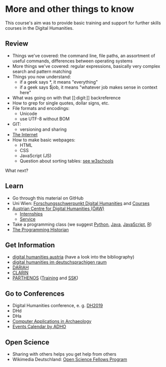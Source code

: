 # More and other things to know

This course's aim was to provide basic training and support for further skills courses in the Digital Humanities.

## Review

* Things we've covered: the command line, file paths, an assortment of useful commands, differences between operating systems
* More things we've covered: regular expressions, basically very complex search and pattern matching
* Things you now understand:
  * if a geek says \*, it means "everything"
  * if a geek says $job, it means "whatever job makes sense in context here"
* What was going on with that [[:digit:]] backreference
* How to grep for single quotes, dollar signs, etc.
* File formats and encodings:
  * Unicode
  * use UTF-8 without BOM
* GIT:
  * versioning and sharing
* [The Internet](https://www.youtube.com/watch?v=iDbyYGrswtg)
* How to make basic webpages:
  * HTML
  * CSS
  * JavaScript (JS)
  * Question about sorting tables: [see w3schools](https://www.w3schools.com/howto/howto_js_sort_table.asp)

What next?

## Learn
* Go through this material on GitHub
* Uni Wien: [Forschungsschwerpunkt Digital Humanities](https://fsp-digital-humanities.univie.ac.at/) and [Courses](https://fsp-digital-humanities.univie.ac.at/lehre/)
* [Austrian Centre for Digital Humanities (ÖAW)](https://www.oeaw.ac.at/acdh/)
  * [Internships](https://www.oeaw.ac.at/acdh/team/internships/)
  * [Service](https://www.oeaw.ac.at/acdh/service/)
* Take a programming class (we suggest [Python](https://www.learnpython.org/), [Java](https://www.learnjavaonline.org/), [JavaScript](https://www.w3schools.com/js/), [R](https://www.rstudio.com/online-learning/))
* [The Programming Historian](https://programminghistorian.org/)

## Get Information
* [digital humanities austria](http://digital-humanities.at/de) (have a look into the bibliography)
* [digital humanities im deutschsprachigen raum](https://dig-hum.de/)
* [DARIAH](https://www.dariah.eu/)
* [CLARIN](https://www.clarin.eu/)
* [PARTHENOS](http://www.parthenos-project.eu/) ([Training](http://www.parthenos-project.eu/portal/trainingsuite) and [SSK](http://ssk.huma-num.fr/))

## Go to Conferences
* Digital Humanities conference, e. g. [DH2019](https://dh2019.adho.org/)
* DHd
* DHa
* [Computer Applications in Archaeology](https://caa-international.org/)
* [Events Calendar by ADHO](http://adho.org/events-calendar)

## Open Science
* Sharing with others helps you get help from others
* Wikimedia Deutschland: [Open Science Fellows Program](https://en.wikiversity.org/wiki/Wikimedia_Deutschland/Open_Science_Fellows_Program)
